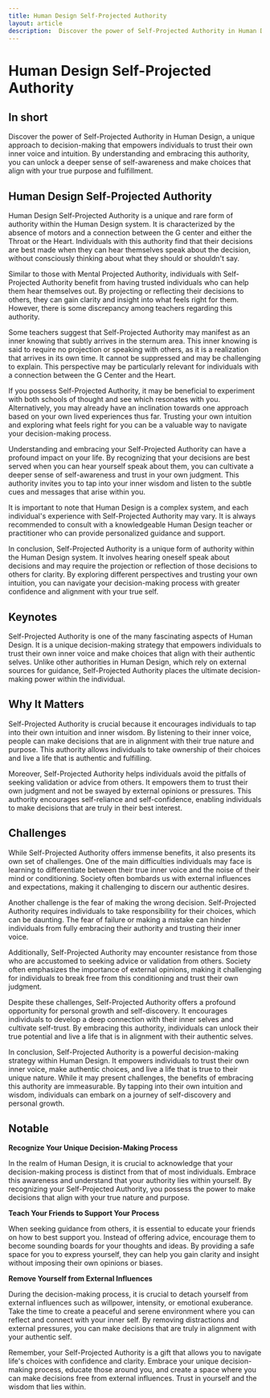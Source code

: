 ```yaml
---
title: Human Design Self-Projected Authority
layout: article
description:  Discover the power of Self-Projected Authority in Human Design, a unique approach to decision-making that empowers individuals to trust their own inner voice and intuition. By understanding and embracing this authority, you can unlock a deeper sense of self-awareness and make choices that align with your true purpose and fulfillment.
---
```

# Human Design Self-Projected Authority
## In short
 Discover the power of Self-Projected Authority in Human Design, a unique approach to decision-making that empowers individuals to trust their own inner voice and intuition. By understanding and embracing this authority, you can unlock a deeper sense of self-awareness and make choices that align with your true purpose and fulfillment.

## Human Design Self-Projected Authority
Human Design Self-Projected Authority is a unique and rare form of authority within the Human Design system. It is characterized by the absence of motors and a connection between the G center and either the Throat or the Heart. Individuals with this authority find that their decisions are best made when they can hear themselves speak about the decision, without consciously thinking about what they should or shouldn't say.

Similar to those with Mental Projected Authority, individuals with Self-Projected Authority benefit from having trusted individuals who can help them hear themselves out. By projecting or reflecting their decisions to others, they can gain clarity and insight into what feels right for them. However, there is some discrepancy among teachers regarding this authority.

Some teachers suggest that Self-Projected Authority may manifest as an inner knowing that subtly arrives in the sternum area. This inner knowing is said to require no projection or speaking with others, as it is a realization that arrives in its own time. It cannot be suppressed and may be challenging to explain. This perspective may be particularly relevant for individuals with a connection between the G Center and the Heart.

If you possess Self-Projected Authority, it may be beneficial to experiment with both schools of thought and see which resonates with you. Alternatively, you may already have an inclination towards one approach based on your own lived experiences thus far. Trusting your own intuition and exploring what feels right for you can be a valuable way to navigate your decision-making process.

Understanding and embracing your Self-Projected Authority can have a profound impact on your life. By recognizing that your decisions are best served when you can hear yourself speak about them, you can cultivate a deeper sense of self-awareness and trust in your own judgment. This authority invites you to tap into your inner wisdom and listen to the subtle cues and messages that arise within you.

It is important to note that Human Design is a complex system, and each individual's experience with Self-Projected Authority may vary. It is always recommended to consult with a knowledgeable Human Design teacher or practitioner who can provide personalized guidance and support.

In conclusion, Self-Projected Authority is a unique form of authority within the Human Design system. It involves hearing oneself speak about decisions and may require the projection or reflection of those decisions to others for clarity. By exploring different perspectives and trusting your own intuition, you can navigate your decision-making process with greater confidence and alignment with your true self.
## Keynotes

Self-Projected Authority is one of the many fascinating aspects of Human Design. It is a unique decision-making strategy that empowers individuals to trust their own inner voice and make choices that align with their authentic selves. Unlike other authorities in Human Design, which rely on external sources for guidance, Self-Projected Authority places the ultimate decision-making power within the individual.

## Why It Matters

Self-Projected Authority is crucial because it encourages individuals to tap into their own intuition and inner wisdom. By listening to their inner voice, people can make decisions that are in alignment with their true nature and purpose. This authority allows individuals to take ownership of their choices and live a life that is authentic and fulfilling.

Moreover, Self-Projected Authority helps individuals avoid the pitfalls of seeking validation or advice from others. It empowers them to trust their own judgment and not be swayed by external opinions or pressures. This authority encourages self-reliance and self-confidence, enabling individuals to make decisions that are truly in their best interest.

## Challenges

While Self-Projected Authority offers immense benefits, it also presents its own set of challenges. One of the main difficulties individuals may face is learning to differentiate between their true inner voice and the noise of their mind or conditioning. Society often bombards us with external influences and expectations, making it challenging to discern our authentic desires.

Another challenge is the fear of making the wrong decision. Self-Projected Authority requires individuals to take responsibility for their choices, which can be daunting. The fear of failure or making a mistake can hinder individuals from fully embracing their authority and trusting their inner voice.

Additionally, Self-Projected Authority may encounter resistance from those who are accustomed to seeking advice or validation from others. Society often emphasizes the importance of external opinions, making it challenging for individuals to break free from this conditioning and trust their own judgment.

Despite these challenges, Self-Projected Authority offers a profound opportunity for personal growth and self-discovery. It encourages individuals to develop a deep connection with their inner selves and cultivate self-trust. By embracing this authority, individuals can unlock their true potential and live a life that is in alignment with their authentic selves.

In conclusion, Self-Projected Authority is a powerful decision-making strategy within Human Design. It empowers individuals to trust their own inner voice, make authentic choices, and live a life that is true to their unique nature. While it may present challenges, the benefits of embracing this authority are immeasurable. By tapping into their own intuition and wisdom, individuals can embark on a journey of self-discovery and personal growth.
## Notable
**Recognize Your Unique Decision-Making Process**

In the realm of Human Design, it is crucial to acknowledge that your decision-making process is distinct from that of most individuals. Embrace this awareness and understand that your authority lies within yourself. By recognizing your Self-Projected Authority, you possess the power to make decisions that align with your true nature and purpose.

**Teach Your Friends to Support Your Process**

When seeking guidance from others, it is essential to educate your friends on how to best support you. Instead of offering advice, encourage them to become sounding boards for your thoughts and ideas. By providing a safe space for you to express yourself, they can help you gain clarity and insight without imposing their own opinions or biases.

**Remove Yourself from External Influences**

During the decision-making process, it is crucial to detach yourself from external influences such as willpower, intensity, or emotional exuberance. Take the time to create a peaceful and serene environment where you can reflect and connect with your inner self. By removing distractions and external pressures, you can make decisions that are truly in alignment with your authentic self.

Remember, your Self-Projected Authority is a gift that allows you to navigate life's choices with confidence and clarity. Embrace your unique decision-making process, educate those around you, and create a space where you can make decisions free from external influences. Trust in yourself and the wisdom that lies within.
